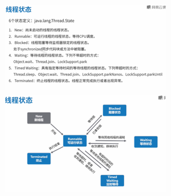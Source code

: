 ![image-20201105133504394](image/image-20201105133504394.png)

![image-20201105133558163](image/image-20201105133558163.png)
